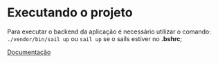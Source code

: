 # Executando o projeto

Para executar o backend da aplicação é necessário utilizar o comando: `./vendor/bin/sail up` ou `sail up` se o sails estiver no **.bshrc**;

[Documentação](https://laravel.com/docs/9.x/installation)
